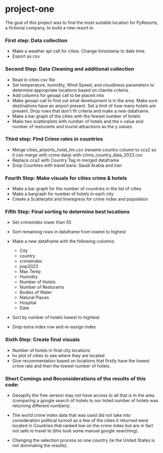 # project-one

The goal of this project was to find the most suitable location for PyResorts, a fictional company, to build a new resort in. 

### First step: Data collection

- Make a weather api call for cities. Change timestamp to date time.
- Export as csv 

### Second Step: Data Cleaning and additional collection 

- Read in cities csv file 
- Set temperature, humidity, Wind Speed, and cloudiness parameters to determine appropriate locations based on cliamte criteria. 
- Add columns for geoapi call to be placed into 
- Make geoapi call to find out what development is in the area. Make sure destinations have an airport present. Set a limit of how many hotels are present. Drop rows that don't fit criteria and make a new dataframe.  
- Make a bar graph of the cities with the fewset number of hotels
- Make two scatterplots with number of hotels and the x value and number of resturants and tourist attractions as the y values.

### Third step: Find Crime rates in countries 
- Merge cities_airports_hotel_lim.csv (rename country column to ccs2 so it can merge with crime data) with crime_country_data_2023.csv 
- Replace cca2 with Country Tag in merged dataframe 
- Drop Countires with travel bans: Saudi Arabia and Iran 

### Fourth Step: Make visuals for cities crime & hotels 
- Make a bar graph for the number of countries in the list of cities
- Make a bargraph for number of hotels in each city 
- Create a Scatterplot and lineregress for crime index and population 

### Fifth Step: Final sorting to determine best locations 
- Set crimeindex lower than 55 
- Sort remaining rows in dataframe from lowest to highest 
- Make a new dataframe with the following columns: 
    * City	
    * country	
    * crimeIndex	
    * pop2023	
    * Max Temp	
    * Humidity	
    * Number of Hotels	
    * Number of Resturants	
    * Bodies of Water	
    * Natural Places	
    * Hospital	
    * Date

- Sort by number of hotels lowest to hightest 
- Drop extra index row and re-assign index

### Sixth Step: Create final visuals 
- Number of hotels in final city locations
- hv plot of cities to see where they are located  
- Give recommentation based on locations that firstly have the lowest crime rate and then the lowest number of hotels. 

### Short Comings and Reconsiderations of the results of this code:
- Geoapify the free version may not have access to all that is in the area (comparing a google search of hotels to our listed number of hotels was returning different  numbers).

- The world crime index data that was used did not take into consideration political turmoil as a few of the cities it returned were located in Countries that ranked low on the crime index but are in fact not safe to travel to (this took some manual google searching).

- Changing the selection process so one country (ie the United States is not dominating the results).  


